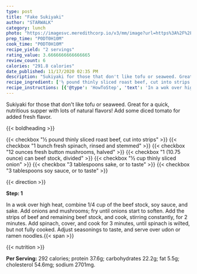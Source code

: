 ```yaml
---
type: post
title: "Fake Sukiyaki"
author: "STARWALK"
category: lunch
photo: "https://imagesvc.meredithcorp.io/v3/mm/image?url=https%3A%2F%2Fimages.media-allrecipes.com%2Fuserphotos%2F10017.jpg"
prep_time: "P0DT0H10M"
cook_time: "P0DT0H10M"
recipe_yield: "2 servings"
rating_value: 3.6666666666666665
review_count: 6
calories: "291.8 calories"
date_published: 11/17/2020 02:35 PM
description: "Sukiyaki for those that don't like tofu or seaweed. Great for a quick, nutritious supper with lots of natural flavors! Add some diced tomato for added fresh flavor."
recipe_ingredient: ['½ pound thinly sliced roast beef, cut into strips', '1 bunch fresh spinach, rinsed and stemmed', '12 ounces fresh button mushrooms, halved', '1 (10.75 ounce) can  beef stock, divided', '½ cup thinly sliced onion', '3 tablespoons sake, or to taste', '3 tablespoons soy sauce, or to taste']
recipe_instructions: [{'@type': 'HowToStep', 'text': 'In a wok over high heat, combine 1/4 cup of the beef stock, soy sauce, and sake. Add onions and mushrooms; fry until onions start to soften. Add the strips of beef and remaining beef stock, and cook, stirring constantly, for 2 minutes. Add spinach, cover, and cook for 3 minutes, until spinach is wilted, but not fully cooked. Adjust seasonings to taste, and serve over udon or ramen noodles.\n'}]
---
```


Sukiyaki for those that don't like tofu or seaweed. Great for a quick, nutritious supper with lots of natural flavors! Add some diced tomato for added fresh flavor. 

{{< boldheading >}}

{{< checkbox "½ pound thinly sliced roast beef, cut into strips" >}}
{{< checkbox "1 bunch fresh spinach, rinsed and stemmed" >}}
{{< checkbox "12 ounces fresh button mushrooms, halved" >}}
{{< checkbox "1 (10.75 ounce) can  beef stock, divided" >}}
{{< checkbox "½ cup thinly sliced onion" >}}
{{< checkbox "3 tablespoons sake, or to taste" >}}
{{< checkbox "3 tablespoons soy sauce, or to taste" >}}


{{< direction >}}

**Step: 1**

In a wok over high heat, combine 1/4 cup of the beef stock, soy sauce, and sake. Add onions and mushrooms; fry until onions start to soften. Add the strips of beef and remaining beef stock, and cook, stirring constantly, for 2 minutes. Add spinach, cover, and cook for 3 minutes, until spinach is wilted, but not fully cooked. Adjust seasonings to taste, and serve over udon or ramen noodles.{{< span >}}

{{< nutrition >}}

**Per Serving:** 292 calories; protein 37.6g; carbohydrates 22.2g; fat 5.5g; cholesterol 54.6mg; sodium 2701mg.